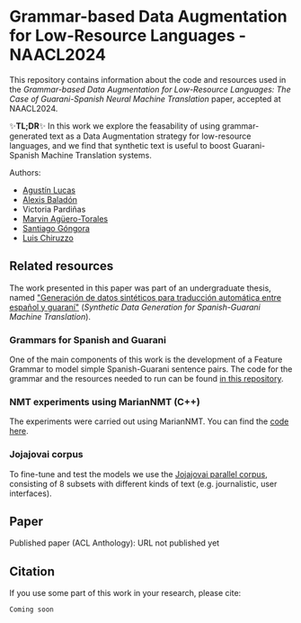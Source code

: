 # Grammar-based Data Augmentation for Low-Resource Languages - NAACL2024
This repository contains information about the code and resources used in the *Grammar-based Data Augmentation for Low-Resource Languages: The Case of Guarani-Spanish Neural Machine Translation* paper, accepted at NAACL2024.

✨**TL;DR**✨ In this work we explore the feasability of using grammar-generated text as a Data Augmentation strategy for low-resource languages, and we find that synthetic text is useful to boost Guarani-Spanish Machine Translation systems.

Authors:
- [Agustín Lucas](https://www.researchgate.net/profile/Agustin-Lucas-2)
- [Alexis Baladón](https://www.researchgate.net/profile/Alexis-Baladon)
- Victoria Pardiñas
- [Marvin Agüero-Torales](https://scholar.google.com/citations?user=JqrU3FUAAAAJ)
- [Santiago Góngora](https://scholar.google.com/citations?user=p1lKpmYAAAAJ)
- [Luis Chiruzzo](https://scholar.google.com/citations?user=C7c4uCsAAAAJ)

## Related resources

The work presented in this paper was part of an undergraduate thesis, named ["Generación de datos sintéticos para traducción automática entre español y guaraní"](https://hdl.handle.net/20.500.12008/42425) (*Synthetic Data Generation for Spanish-Guarani Machine Translation*).

### Grammars for Spanish and Guarani

One of the main components of this work is the development of a Feature Grammar to model simple Spanish-Guarani sentence pairs. The code for the grammar and the resources needed to run can be found [in this repository](https://github.com/baladon-lucas-pardinas/SyntaxGrammar-es-gn).

### NMT experiments using MarianNMT (C++)

The experiments were carried out using MarianNMT. You can find the [code here](https://github.com/baladon-lucas-pardinas/NMT-Translation-gn-es).

### Jojajovai corpus

To fine-tune and test the models we use the [Jojajovai parallel corpus](https://aclanthology.org/2022.lrec-1.226/), consisting of 8 subsets with different kinds of text (e.g. journalistic, user interfaces).

## Paper

Published paper (ACL Anthology): URL not published yet

## Citation

If you use some part of this work in your research, please cite:

```
Coming soon

```


